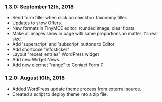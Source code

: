 ### 1.3.0: September 12th, 2018
* Send form filter when click on checkbox taxonomy filter.
* Updates to show Offers.
* New formats in TinyMCE editor: rounded image, clear floats.
* Make all images show in page with same proportions no matter it's real size.
* Add 'superscript' and 'subscript' buttons to Editor
* Add shortcode "infosticker"
* Layout "recent_entries" WordPress widget
* Add new Widget News.
* Add new elemnet "range" to Contact Form 7.

### 1.2.0: August 10th, 2018
* Added WordPress update theme process from external source.
* Created a script to deploy theme into a zip file.
